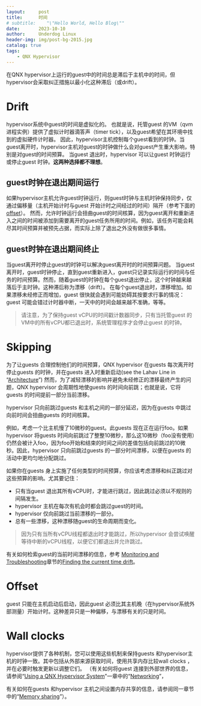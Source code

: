 ```yaml
---
layout:     post
title:      时间
# subtitle:    "\"Hello World, Hello Blog\""
date:       2023-10-10
author:     Underdog Linux
header-img: img/post-bg-2015.jpg
catalog: true
tags:
    - QNX Hypervisor 
---
```


在QNX hypervisor上运行的guest中的时间总是滞后于主机中的时间，但hypervisor会采取纠正措施以最小化这种滞后（或drift）。

# Drift
hypervisor系统中guest的时间是虚拟化的。
也就是说，托管guest 的VM（qvm进程实例）提供了虚拟计时器滴答声（timer tick），以及guest希望在其环境中找到的虚拟硬件计时器。
因此，hypervisor主机控制每个guest看到的时钟。当guest离开时，hypervisor主机对guest的时钟做什么会对guest产生重大影响，特别是对guest的时间预算。
当guest 退出时，hypervisor 可以让guest 时钟运行或停止guest 时钟。**这两种选择都不理想**。

## guest时钟在退出期间运行
如果hypervisor主机允许guest时钟运行，则guest时钟与主机时钟保持同步，仅通过偏移量（主机开始计时与guest 开始计时之间经过的时间）隔开（参考下面的[offset](http://www.qnx.com/developers/docs/7.1/com.qnx.doc.hypervisor.user/topic/virt/time.html#time__offset)）。
然而，允许时钟运行会扭曲guest的时间核算，因为guest离开和重新进入之间的时间被添加到需要离开的guest任务所用的时间。例如，该任务可能会耗尽其时间预算并被预先占据，而实际上除了退出之外没有做很多事情。

## guest时钟在退出期间终止
当guest离开时停止guest的时钟可以解决guest离开时的时间预算问题。
当guest离开时，guest时钟停止，直到guest重新进入，guest只记录实际运行的时间与任务的时间预算。然而，随着guest的时钟在每个guest退出停止，这个时钟越来越落后于主时钟。这种滞后称为漂移（drift）。
在每个guest退出时，漂移增加。如果漂移未经修正而增加，guest 很快就会遇到可能妨碍其按要求行事的情况：guest 可能会错过计时器中断，一天中的时间会越来越不准确，等等。

> 请注意，为了保持guest  vCPU的时间戳计数器同步，只有当托管guest 的VM中的所有vCPU都已退出时，系统管理程序才会停止guest 的时钟。

# Skipping
为了让guests 合理控制他们的时间预算，QNX hypervisor 在guests 每次离开时停止guests 的时钟，并在guests 进入时重新启动(see the Lahav Line in “[Architecture](http://www.qnx.com/developers/docs/7.1/com.qnx.doc.hypervisor.user/topic/virt/arch.html)”)
然而，为了减轻漂移的影响并避免未经修正的漂移最终产生的问题，QNX hypervisor 会周期性地使guests 的时间向前跳；也就是说，它将guests 的时间提前一部分当前漂移。

hypervisor 只向前跳过guests 和主机之间的一部分延迟，因为在guests 中跳过向前时间会扭曲guests 的时间核算。

例如，考虑一个比主机慢了10微秒的guest。此guests 现在正在运行foo。如果hypervisor 将guests 时间向前跳过了整整10微秒，那么这10微秒（foo没有使用）仍然会被计入foo，因为foo开始和结束的时间之间的差值包括向前跳过的10微秒。因此，hypervisor 只向前跳过guests 的一部分时间漂移，以便在guests 的活动中更均匀地分配跳过。

如果你在guests 身上实施了任何类型的时间预算，你应该考虑漂移和纠正跳过对这些预算的影响。尤其要记住：
- 只有当guest 退出其所有vCPU时，才能进行跳过，因此跳过必须以不规则的间隔发生。
- hypervisor 主机在每次有机会时都会跳过guest的时间。
- hypervisor 仅向前跳过当前漂移的一部分。
- 总有一些漂移，这种漂移随guest的生命周期而变化。

> 因为只有当所有vCPU线程都退出时才能跳过，所以hypervisor 会尝试唤醒等待中断的vCPU线程，以便它们都退出并允许跳过。 

有关如何检索guest的当前时间漂移的信息，参考 [Monitoring and Troubleshooting](http://www.qnx.com/developers/docs/7.1/com.qnx.doc.hypervisor.user/topic/debug/debug.html)章节的[Finding the current time drift](http://www.qnx.com/developers/docs/7.1/com.qnx.doc.hypervisor.user/topic/debug/drift.html)。

# Offset
guest 只能在主机启动后启动，因此guest 必须比其主机晚（在hypervisor系统外部测量）开始计时。这种差异只是一种偏移，与漂移有关的只是时间。

# Wall clocks
hypervisor提供了各种机制，您可以使用这些机制来保持guests 和hypervisor主机的时钟一致。其中包括从外部来源获取时间，使用共享内存比较wall clocks ，并在必要时触发更新以调整它们。
（有关如何将guest 连接到外部世界的信息，请参阅“[Using a QNX Hypervisor System](http://www.qnx.com/developers/docs/7.1/com.qnx.doc.hypervisor.user/topic/use/use.html)”一章中的“[Networking](http://www.qnx.com/developers/docs/7.1/com.qnx.doc.hypervisor.user/topic/network/network.html)”，

有关如何在guests 和hypervisor 主机之间设置内存共享的信息，请参阅同一章节中的“[Memory sharing](http://www.qnx.com/developers/docs/7.1/com.qnx.doc.hypervisor.user/topic/share/share_mem.html)”）。
